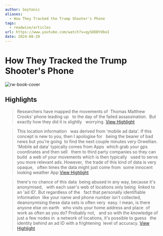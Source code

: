 ```yaml
---
author: Seytonic
aliases:
  - How They Tracked the Trump Shooter's Phone
tags:
  - readwise/articles
url: https://www.youtube.com/watch?v=qySOODYdboI
date: 2024-08-20
---
```

# How They Tracked the Trump Shooter's Phone

![rw-book-cover](https://i.ytimg.com/vi/qySOODYdboI/maxresdefault.jpg?sqp=-oaymwEmCIAKENAF8quKqQMa8AEB-AH-CYAC0AWKAgwIABABGGUgZShlMA8=&rs=AOn4CLBBDhQE6kgKaAHN3N8Cj2jYjwo3kw)

## Highlights


> Researchers have mapped the movements of  Thomas Matthew Crooks' phone leading up   to the day of the failed assassination.  But exactly how they did it is slightly   worrying.
> [View Highlight](https://read.readwise.io/read/01j46qw6f3bpdgw4a9fd481gqn)



> This location information   was derived from 'mobile ad data'. If this  concept is new to you, then I apologise for   being the bearer of bad news but you're going  to find the next couple minutes very Orwellian. 'Mobile ad data' typically comes from Apps  which grab your gps coordinates and then sell   them to third party companies so they can build  a web of your movements which is then typically   used to serve you more relevant ads. However,  the trade of this kind of data is very opaque,  
>  often times the data might just come from  some innocent looking weather App
> [View Highlight](https://read.readwise.io/read/01j46qxvsazapqt8z2k4qxhjxt)



> there's no chance of this data  being abused in any way, because it's anonymised,   with each user's web of locations only being  linked to an 'ad ID'. But regardless of the  
>  fact that personally identifiable information  like your name and phone number isn't collected,   deanonymising these data sets is often very  easy. I mean, is there anyone else on earth   who visits your home address and place  of work as often as you do? Probably not,   and so with the knowledge of just a few nodes in  a network of locations, it's possible to guess   the identity behind an ad ID with a frightening  level of accuracy.
> [View Highlight](https://read.readwise.io/read/01j46qzmycw7zydam2ddbb71k5)

